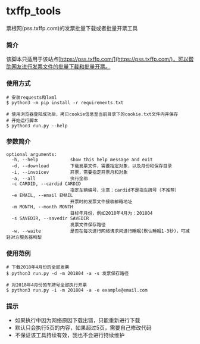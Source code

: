 # txffp_tools
票根网(pss.txffp.com)的发票批量下载或者批量开票工具

### 简介
该脚本只适用于该站点[https://pss.txffp.com/](https://pss.txffp.com/)，可以帮助网友进行发票文件的批量下载和批量开票。</br>


### 使用方式
```shell
# 安装requests和lxml
$ python3 -m pip install -r requirements.txt 

# 使用浏览器登陆成功后，拷贝cookie信息至当前目录下的cookie.txt文件内并保存
# 开始运行脚本
$ python3 run.py --help
```

### 参数简介
```
optional arguments:
  -h, --help            show this help message and exit
  -d, --download        下载发票文件，需要指定对象，以及月份和保存目录
  -i, --invoicev        开票，需要指定开票月和对象
  -a, --all             执行全部
  -c CARDID, --cardid CARDID
                        指定车辆编号，注意：cardid不是指车牌号（不推荐）
  -e EMAIL, --email EMAIL
                        开票时的发票文件接收邮箱地址
  -m MONTH, --month MONTH
                        目标年月份，例如2018年4月为：201804
  -s SAVEDIR, --savedir SAVEDIR
                        发票文件保存路径
  -w, --waite           是否在每次进行网络请求间进行睡眠(默认睡眠1-3秒)，可减轻对方服务器鸭梨
  ```
  
  ### 使用范例
  ```shell
  # 下载2018年4月份的全部发票
  $ python3 run.py -d -m 201804 -a -s 发票保存路径
  
  # 对2018年4月份的车牌号全部执行开票
  $ python3 run.py -i -m 201804 -a -e example@email.com
  ```
  
  ### 提示
  * 如果执行中因为网络原因下载出错，只能重新进行下载
  * 默认只会执行5页的内容，如果超过5页，需要自己修改代码
  * 不保证该工具持续有效，我也不会进行持续维护
